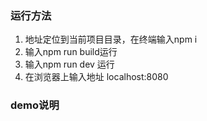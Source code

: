 ### 运行方法
1. 地址定位到当前项目目录，在终端输入npm i
2. 输入npm run build运行
3. 输入npm run dev 运行 
4. 在浏览器上输入地址 localhost:8080
### demo说明

